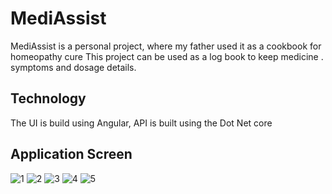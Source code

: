 # MediAssist
MediAssist is a personal project, where my father used it as a cookbook for homeopathy cure
This project can be used as a log book to keep medicine . symptoms and dosage details.

## Technology
The UI is build using Angular,
API is built using the Dot Net core

## Application Screen

![1](https://user-images.githubusercontent.com/34052937/147853540-8f205173-02e4-492b-8771-6a29aff1454d.png)
![2](https://user-images.githubusercontent.com/34052937/147853545-d64f2af5-56e1-4f58-91c0-ac727a581220.png)
![3](https://user-images.githubusercontent.com/34052937/147853551-0797c226-1e60-47c0-9a13-4fba27a3bf30.png)
![4](https://user-images.githubusercontent.com/34052937/147853552-1592cc2f-3881-44e7-ad54-299ad6ade0b6.png)
![5](https://user-images.githubusercontent.com/34052937/147853556-5227617d-d540-40b4-965f-250bf4729b91.png)

